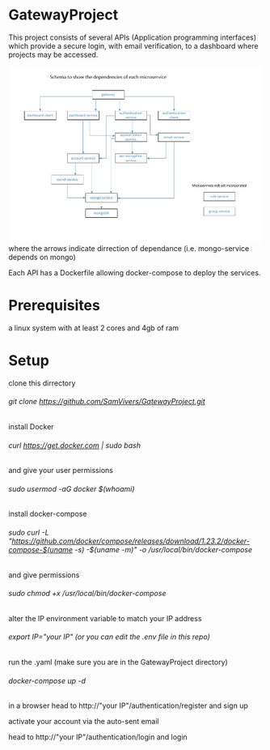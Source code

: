 # GatewayProject

This project consists of several APIs (Application programming interfaces) which provide a secure login, with email verification, to a dashboard where projects may be accessed.

![alt text](https://raw.githubusercontent.com/SamVivers/images/master/MicroservicesSchema.jpg)
where the arrows indicate dirrection of dependance (i.e. mongo-service depends on mongo)

Each API has a Dockerfile allowing docker-compose to deploy the services.

# Prerequisites

a linux system with at least 2 cores and 4gb of ram

# Setup

clone this dirrectory
###### git clone https://github.com/SamVivers/GatewayProject.git

install Docker
###### curl https://get.docker.com | sudo bash

and give your user permissions
###### sudo usermod -aG docker $(whoami)
  
install docker-compose
###### sudo curl -L "https://github.com/docker/compose/releases/download/1.23.2/docker-compose-$(uname -s) -$(uname -m)" -o /usr/local/bin/docker-compose

and give permissions
###### sudo chmod +x /usr/local/bin/docker-compose

alter the IP environment variable to match your IP address
###### export IP="your IP" (or you can edit the .env file in this repo)

run the .yaml (make sure you are in the GatewayProject directory)
###### docker-compose up -d
  
in a browser head to http://"your IP"/authentication/register and sign up

activate your account via the auto-sent email

head to http://"your IP"/authentication/login and login
